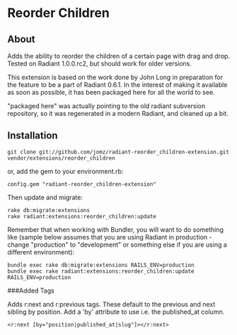 Reorder Children
===

About
---

Adds the ability to reorder the children of a certain page with drag and drop.
Tested on Radiant 1.0.0.rc2, but should work for older versions.

This extension is based on the work done by John Long in preparation for the feature to be a part
of Radiant 0.6.1. In the interest of making it available as soon as possible, it has been packaged
here for all the world to see.

"packaged here" was actually pointing to the old radiant subversion repository, so it was regenerated in a modern Radiant,
and cleaned up a bit.

Installation
---
  
    git clone git://github.com/jomz/radiant-reorder_children-extension.git vendor/extensions/reorder_children
    
or, add the gem to your environment.rb:

    config.gem "radiant-reorder_children-extension"

Then update and migrate:    

    rake db:migrate:extensions
    rake radiant:extensions:reorder_children:update

Remember that when working with Bundler, you will want to do something like (sample below assumes that you are using Radiant in production - change "production" to "development" or something else if you are using a different environment):    

    bundle exec rake db:migrate:extensions RAILS_ENV=production
    bundle exec rake radiant:extensions:reorder_children:update RAILS_ENV=production

###Added Tags

Adds r:next and r:previous tags. These default to the previous and next sibling by position. 
Add a 'by' attribute to use i.e. the published_at column.

    <r:next [by="position|published_at|slug"]></r:next>

[rre]: https://github.com/radiant/radiant-reorder-extension
[jomz]: http://github.com/jomz
[radiant]: http://radiantcms.org/